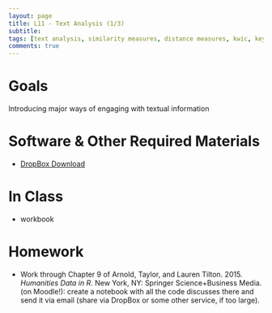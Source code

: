 ```yaml
---
layout: page
title: L11 - Text Analysis (1/3)
subtitle: 
tags: [text analysis, similarity measures, distance measures, kwic, keywords in context, ]
comments: true
---
```


# Goals

Introducing major ways of engaging with textual information

# Software & Other Required Materials

- [DropBox Download](https://www.dropbox.com/s/0zfsyshrn1gn0i8/L11%20-%20Text%20Analysis.zip?dl=0)

# In Class

- workbook


# Homework

- Work through Chapter 9 of Arnold, Taylor, and Lauren Tilton. 2015. *Humanities Data in R*. New York, NY: Springer Science+Business Media. (on Moodle!): create a notebook with all the code discusses there and send it via email (share via DropBox or some other service, if too large).
